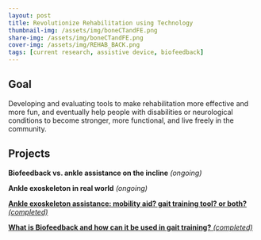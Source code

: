 ```yaml
---
layout: post
title: Revolutionize Rehabilitation using Technology
thumbnail-img: /assets/img/boneCTandFE.png
share-img: /assets/img/boneCTandFE.png
cover-img: /assets/img/REHAB_BACK.png
tags: [current research, assistive device, biofeedback]
---
```


## Goal

Developing and evaluating tools to make rehabilitation more effective and more fun, and eventually help people with disabilities or neurological conditions to become stronger, more functional, and live freely in the community.


## Projects
**Biofeedback vs. ankle assistance on the incline** *(ongoing)*

**Ankle exoskeleton in real world** *(ongoing)*

[**Ankle exoskeleton assistance: mobility aid? gait training tool? or both?** *(completed)*]()

[**What is Biofeedback and how can it be used in gait training?** *(completed)*]()



